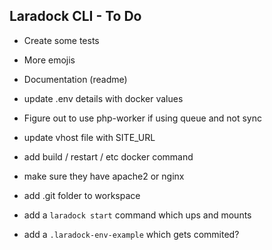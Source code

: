 ## Laradock CLI - To Do
- Create some tests
- More emojis
- Documentation (readme)

- update .env details with docker values
- Figure out to use php-worker if using queue and not sync
- update vhost file with SITE_URL 
- add build / restart / etc docker command
- make sure they have apache2 or nginx
- add .git folder to workspace
- add a `laradock start` command which ups and mounts
- add a `.laradock-env-example` which gets commited?

